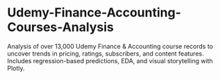 # Udemy-Finance-Accounting-Courses-Analysis
Analysis of over 13,000 Udemy Finance &amp; Accounting course records to uncover trends in pricing, ratings, subscribers, and content features. Includes regression-based predictions, EDA, and visual storytelling with Plotly.
